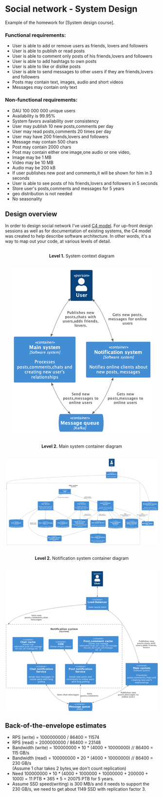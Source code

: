  # Social network - System Design
 
 Example of the homework for [System design course].
  
 ### Functional requirements:

 - User is able to add or remove users as friends, lovers and followers
 - User is able to publish or read posts
 - User is able to comment only posts of his friends,lovers and followers
 - User is able to add hashtags to own posts
 - User is able to like or dislike posts
 - User is able to send messages to other users if they are friends,lovers and followers 
 - Posts may contain text, images, audio and short videos
 - Messages may contain only text


 ### Non-functional requirements:

 - DAU 100 000 000 unique users
 - Availability is 99.95%
 - System favors availability over consistency
 - User may publish 10 new posts,comments per day
 - User may read posts,comments 20 times per day 
 - User may have 200 friends,lovers and followers
 - Message may contain 500 chars
 - Post may contain 2000 chars
 - Post may contain either one image,one audio or one video,
 - Image may be 1 MB
 - Video may be 10 MB
 - Audio may be 200 kB
 - If user publishes new post and comments,it will be shown for him in 3 seconds
 - User is able to see posts of his friends,lovers and followers in 5 seconds
 - Store user's posts,comments and messages for 5 years
 - geo distribution is not needed
 - No seasonality

 ## Design overview

 In order to design social network I've used [C4 model](https://c4model.com/). For up-front design sessions as well 
 as for documentation of existing systems, the C4 model was created to help describe software architecture.
 In other words, it's a way to map out your code, at various levels of detail.

 <p align="center">
    </br><b>Level 1.</b> System context diagram</br></br>
 </p>

 <p align="center">
  <img src="images/system.png" />
 </p>

 <p align="center">
    </br><b>Level 2.</b> Main system container diagram</br></br>
 </p>
 
 <p align="center">
    <img src="images/main_system.png" />
 </p>

 <p align="center">
    </br><b>Level 2.</b> Notification system container diagram</br></br>
 </p> 

 <p align="center">
    <img src="images/notification_system.png" />
 </p>

 ## Back-of-the-envelope estimates

 - RPS (write) = 1000000000 / 86400 = 11574
 - RPS (read) = 2000000000 / 86400 = 23148 
 - Bandwidth (write) = 100000000 * 10 * (4000 + 10000000) // 86400 = 115 GB/s
 - Bandwidth (read) =  100000000 * 20 * (4000 + 10000000) // 86400 = 230 GB/s  
   (Assume 1 char takes 2 bytes,we don't count replication) 
 - Need 100000000 * 10 * (4000 + 1000000 + 10000000 + 200000 + 1000) = 11 PTB * 365 * 5 = 20075 PTB for 5 years.
 - Assume SSD speed(writing) is 300 MB/s and it needs to support the 230 GB/s, 
   we need to get about 1149 SSD with replication factor 3.

